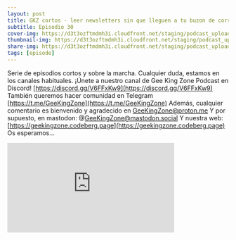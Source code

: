 ```yaml
---
layout: post
title: GKZ cortos - leer newsletters sin que lleguen a tu buzon de correo
subtitle: Episodio 30
cover-img: https://d3t3ozftmdmh3i.cloudfront.net/staging/podcast_uploaded_episode/14743809/14743809-1691162008089-d71cc3ad271c5.jpg
thumbnail-img: https://d3t3ozftmdmh3i.cloudfront.net/staging/podcast_uploaded_episode/14743809/14743809-1691162008089-d71cc3ad271c5.jpg
share-img: https://d3t3ozftmdmh3i.cloudfront.net/staging/podcast_uploaded_episode/14743809/14743809-1691162008089-d71cc3ad271c5.jpg
tags: [episode]
---
```


Serie de episodios cortos y sobre la marcha. Cualquier duda, estamos en los canales habituales. ¡Únete a nuestro canal de Gee King Zone Podcast en Discord! [https://discord.gg/V6FFxKw9](https://discord.gg/V6FFxKw9) También queremos hacer comunidad en Telegram [https://t.me/GeeKingZone](https://t.me/GeeKingZone)  Además, cualquier comentario es bienvenido y agradecido en GeeKingZone@proton.me  Y por supuesto, en mastodon: @GeeKingZone@mastodon.social  Y nuestra web: [https://geekingzone.codeberg.page](https://geekingzone.codeberg.page)  Os esperamos...
<iframe src='https://podcasters.spotify.com/pod/show/geekingzone/embed/episodes/GKZ-cortos---leer-newsletters-sin-que-lleguen-a-tu-buzn-de-correo-e1uic14' height='204px' width='380px' frameborder='0' scrolling='no'></iframe>
